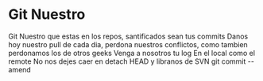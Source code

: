 # Git Nuestro

Git Nuestro que estas en los repos, santificados sean tus commits 
Danos hoy nuestro pull de cada dia,
perdona nuestros conflictos,
como tambien perdonamos los de otros geeks
Venga a nosotros tu log
En el local como el remote
No nos dejes caer en detach HEAD
y libranos de SVN
git commit --amend